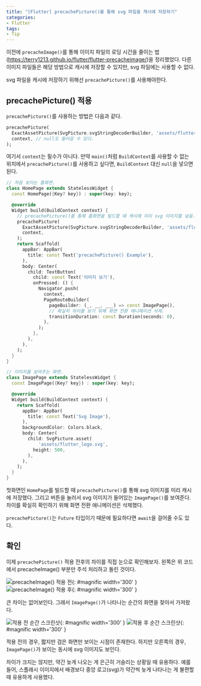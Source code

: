 ```yaml
---
title: "[Flutter] precachePicture()를 통해 svg 파일을 캐시에 저장하기"
categories:
- Flutter
tags:
- Tip
---
```


이전에 `precacheImage()`를 통해 이미지 파일의 로딩 시간을 줄이는 법(<https://terry1213.github.io/flutter/flutter-precacheimage/>)을 정리했었다. 다른 이미지 파일들은 해당 방법으로 캐시에 저장할 수 있지만, svg 파일에는 사용할 수 없다.

svg 파일을 캐시에 저장하기 위해선 `precachePicture()`를 사용해야한다.
## precachePicture() 적용

`precachePicture()`를 사용하는 방법은 다음과 같다.

``` dart
precachePicture(
  ExactAssetPicture(SvgPicture.svgStringDecoderBuilder, 'assets/flutter_logo.svg'),
  context, // null도 들어갈 수 있다.
);
```

여기서 `context`는 필수가 아니다. 만약 `main()`처럼 `BuildContext`를 사용할 수 없는 위치에서 `precachePicture()`를 사용하고 싶다면, `BuildContext` 대신 `null`을 넣으면 된다.

``` dart
// 처음 보이는 홈화면.
class HomePage extends StatelessWidget {
  const HomePage({Key? key}) : super(key: key);

  @override
  Widget build(BuildContext context) {
    // precachePicture()를 통해 홈화면을 빌드할 때 캐시에 미리 svg 이미지를 넣음.
    precachePicture(
      ExactAssetPicture(SvgPicture.svgStringDecoderBuilder, 'assets/flutter_logo.svg'),
      context,
    );
    return Scaffold(
      appBar: AppBar(
        title: const Text('precachePicture() Example'),
      ),
      body: Center(
        child: TextButton(
          child: const Text('이미지 보기'),
          onPressed: () {
            Navigator.push(
              context,
              PageRouteBuilder(
                pageBuilder: (_, __, ___) => const ImagePage(),
                // 확실히 차이를 보기 위해 화면 전환 애니메이션 삭제.
                transitionDuration: const Duration(seconds: 0),
              ),
            );
          },
        ),
      ),
    );
  }
}

// 이미지를 보여주는 화면.
class ImagePage extends StatelessWidget {
  const ImagePage({Key? key}) : super(key: key);

  @override
  Widget build(BuildContext context) {
    return Scaffold(
      appBar: AppBar(
        title: const Text('Svg Image'),
      ),
      backgroundColor: Colors.black,
      body: Center(
        child: SvgPicture.asset(
            'assets/flutter_logo.svg',
          height: 500,
        ),
      ),
    );
  }
}
```

첫화면인 `HomePage`를 빌드할 때 `precachePicture()`를 통해 svg 이미지를 미리 캐시에 저장했다. 그리고 버튼을 눌러서 svg 이미지가 들어있는 `ImagePage()`를 보여준다. 차이를 확실히 확인하기 위해 화면 전환 애니메이션은 삭제했다.

`precachePicture()`는 `Future` 타입이기 때문에 필요하다면 `await`을 걸어줄 수도 있다.

## 확인

이제 `precachePicture()` 적용 전후의 차이를 직접 눈으로 확인해보자. 왼쪽은 위 코드에서 precacheImage() 부분만 주석 처리하고 돌린 것이다.

![precacheImage() 적용 전](/assets/flutter/Tip/precachePicture/Example1.gif){: #magnific  width='300' }
![precacheImage() 적용 후](/assets/flutter/Tip/precachePicture/Example2.gif){: #magnific  width='300' }

큰 차이는 없어보인다. 그래서 `ImagePage()`가 나타나는 순간의 화면을 찾아서 가져왔다.

![적용 전 순간 스크린샷](/assets/flutter/Tip/precachePicture/Example3.png){: #magnific  width='300' }
![적용 후  순간 스크린샷](/assets/flutter/Tip/precachePicture/Example4.png){: #magnific  width='300' }

적용 전의 경우, 짧지만 검은 화면만 보이는 시점이 존재한다. 하지만 오른쪽의 경우, `ImagePage()`가 보이는 동시에 svg 이미지도 보인다.

차이가 크지는 않지만, 약간 늦게 나오는 게 은근히 거슬리는 상황일 때 유용하다. 예를 들어, 스플래시 이미지에서 배경보다 중앙 로고(svg)가 약간씩 늦게 나타나는 게 불편할 때 유용하게 사용했다.

